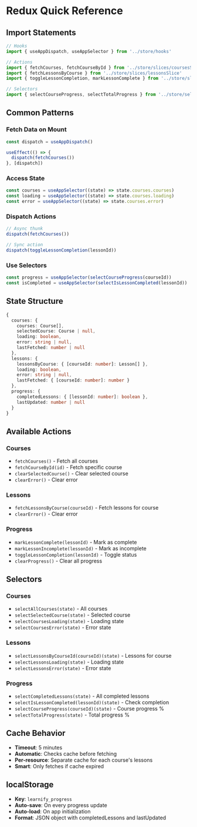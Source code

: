 # Redux Quick Reference

## Import Statements

```typescript
// Hooks
import { useAppDispatch, useAppSelector } from '../store/hooks'

// Actions
import { fetchCourses, fetchCourseById } from '../store/slices/coursesSlice'
import { fetchLessonsByCourse } from '../store/slices/lessonsSlice'
import { toggleLessonCompletion, markLessonComplete } from '../store/slices/progressSlice'

// Selectors
import { selectCourseProgress, selectTotalProgress } from '../store/selectors'
```

## Common Patterns

### Fetch Data on Mount
```typescript
const dispatch = useAppDispatch()

useEffect(() => {
  dispatch(fetchCourses())
}, [dispatch])
```

### Access State
```typescript
const courses = useAppSelector((state) => state.courses.courses)
const loading = useAppSelector((state) => state.courses.loading)
const error = useAppSelector((state) => state.courses.error)
```

### Dispatch Actions
```typescript
// Async thunk
dispatch(fetchCourses())

// Sync action
dispatch(toggleLessonCompletion(lessonId))
```

### Use Selectors
```typescript
const progress = useAppSelector(selectCourseProgress(courseId))
const isCompleted = useAppSelector(selectIsLessonCompleted(lessonId))
```

## State Structure

```typescript
{
  courses: {
    courses: Course[],
    selectedCourse: Course | null,
    loading: boolean,
    error: string | null,
    lastFetched: number | null
  },
  lessons: {
    lessonsByCourse: { [courseId: number]: Lesson[] },
    loading: boolean,
    error: string | null,
    lastFetched: { [courseId: number]: number }
  },
  progress: {
    completedLessons: { [lessonId: number]: boolean },
    lastUpdated: number | null
  }
}
```

## Available Actions

### Courses
- `fetchCourses()` - Fetch all courses
- `fetchCourseById(id)` - Fetch specific course
- `clearSelectedCourse()` - Clear selected course
- `clearError()` - Clear error

### Lessons
- `fetchLessonsByCourse(courseId)` - Fetch lessons for course
- `clearError()` - Clear error

### Progress
- `markLessonComplete(lessonId)` - Mark as complete
- `markLessonIncomplete(lessonId)` - Mark as incomplete
- `toggleLessonCompletion(lessonId)` - Toggle status
- `clearProgress()` - Clear all progress

## Selectors

### Courses
- `selectAllCourses(state)` - All courses
- `selectSelectedCourse(state)` - Selected course
- `selectCoursesLoading(state)` - Loading state
- `selectCoursesError(state)` - Error state

### Lessons
- `selectLessonsByCourseId(courseId)(state)` - Lessons for course
- `selectLessonsLoading(state)` - Loading state
- `selectLessonsError(state)` - Error state

### Progress
- `selectCompletedLessons(state)` - All completed lessons
- `selectIsLessonCompleted(lessonId)(state)` - Check completion
- `selectCourseProgress(courseId)(state)` - Course progress %
- `selectTotalProgress(state)` - Total progress %

## Cache Behavior

- **Timeout**: 5 minutes
- **Automatic**: Checks cache before fetching
- **Per-resource**: Separate cache for each course's lessons
- **Smart**: Only fetches if cache expired

## localStorage

- **Key**: `learnify_progress`
- **Auto-save**: On every progress update
- **Auto-load**: On app initialization
- **Format**: JSON object with completedLessons and lastUpdated
